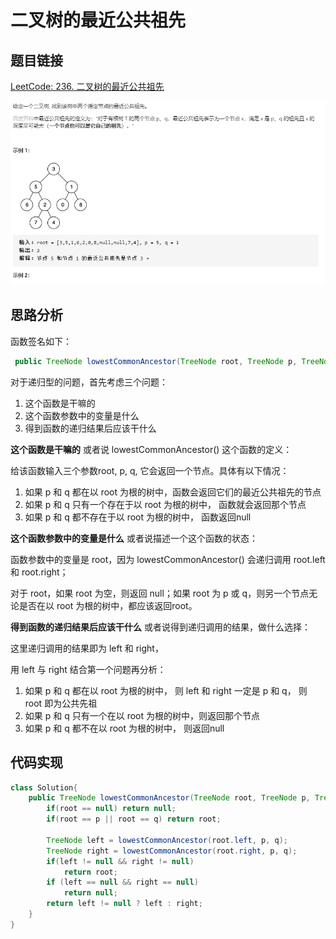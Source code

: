 # 二叉树的最近公共祖先

## 题目链接

[LeetCode: 236. 二叉树的最近公共祖先](https://leetcode-cn.com/problems/lowest-common-ancestor-of-a-binary-tree/)

![示意图](../../pics/二叉树的最近公共祖先.png)

## 思路分析

函数签名如下：

```java
 public TreeNode lowestCommonAncestor(TreeNode root, TreeNode p, TreeNode q)
```

对于递归型的问题，首先考虑三个问题：

1. 这个函数是干嘛的
2. 这个函数参数中的变量是什么
3. 得到函数的递归结果后应该干什么

**这个函数是干嘛的**
或者说 lowestCommonAncestor() 这个函数的定义：

给该函数输入三个参数root, p, q, 它会返回一个节点。具体有以下情况：

1. 如果 p 和 q 都在以 root 为根的树中，函数会返回它们的最近公共祖先的节点
2. 如果 p 和 q 只有一个存在于以 root 为根的树中， 函数就会返回那个节点
3. 如果 p 和 q 都不存在于以 root 为根的树中， 函数返回null

**这个函数参数中的变量是什么**
或者说描述一个这个函数的状态：

函数参数中的变量是 root，因为 lowestCommonAncestor() 会递归调用 root.left 和 root.right；

对于 root，如果 root 为空，则返回 null；如果 root 为 p 或 q，则另一个节点无论是否在以 root 为根的树中，都应该返回root。

**得到函数的递归结果后应该干什么**
或者说得到递归调用的结果，做什么选择：

这里递归调用的结果即为 left 和 right，

用 left 与 right 结合第一个问题再分析：

1. 如果 p 和 q 都在以 root 为根的树中， 则 left 和 right 一定是 p 和 q， 则 root 即为公共先祖
2. 如果 p 和 q 只有一个在以 root 为根的树中，则返回那个节点
3. 如果 p 和 q 都不在以 root 为根的树中， 则返回null

## 代码实现

```java
class Solution{
    public TreeNode lowestCommonAncestor(TreeNode root, TreeNode p, TreeNode q){
        if(root == null) return null;
        if(root == p || root == q) return root;
        
        TreeNode left = lowestCommonAncestor(root.left, p, q);
        TreeNode right = lowestCommonAncestor(root.right, p, q);
        if(left != null && right != null)
            return root;
        if (left == null && right == null)
            return null;
        return left != null ? left : right;
    }
}
```

